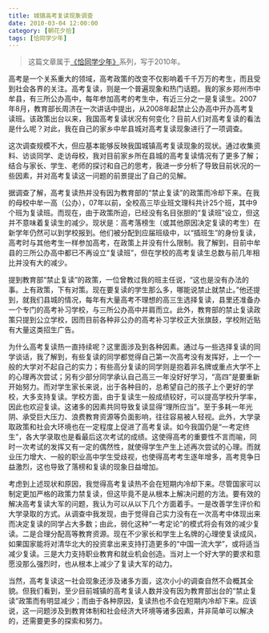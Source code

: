 ```yaml
---
title: 城镇高考复读现象调查
date: 2010-03-04 12:00:00
category: [朝花夕拾]
tags: [恰同学少年]
---
```


> 这篇文章属于[《恰同学少年》](/posts/being-a-young-student)系列，写于2010年。

<!--more-->

高考是一个关系重大的领域，高考政策的改变不仅影响着千千万万的考生，而且受到社会各界的关注。高考复读，则是一个普遍现象和热门话题。我的家乡郑州市中牟县，有三所公办高中，每年参加高考的考生中，有近三分之一是复读生。2007年8月，教育部长周济在一次讲话中提出，从2008年起禁止公办高中开办高考复读班。该政策出台以来，我国高考复读状况有何变化？目前人们对高考复读的看法是什么呢？对此，我在自己的家乡中牟县城对高考复读现象进行了一项调查。

这次调查规模不大，但应基本能够反映我国城镇高考复读现象的现状。通过收集资料、访谈同学、走访母校，我对目前家乡所在县城的高考复读情况有了更多了解；结合与家长、学生、老师的探讨和自己的思考，我进一步分析了导致目前状况的一些因素，并对高考复读这一问题的前景提出了自己的见解。

据调查了解，高考复读热并没有因为教育部的“禁止复读”的政策而冷却下来。在我的母校中牟一高（公办），07年以前，全校高三毕业班文理科共计25个班，其中9个班为复读班。而现在，由于政策所迫，已经没有名目张胆的“复读班”设立，但这并不意味着复读生的减少。现状是：高考落榜生（或其他原因决定复读的考生）在新学年仍然可以到学校报到。他们被分配到应届班级中，以“插班生”的身份复读，高考时与其他考生一样参加高考，在政策上并没有什么限制。我了解到，目前中牟县的三所公办高中都已不再设立“复读班”，但在学校的高考复读生总数与前几年相比并没有大的减少。

提到教育部“禁止复读”的政策，一位曾教过我的班主任说，“这也是没有办法的事。上有政策，下有对策。现在要复读的学生那么多，哪能说禁止就禁止。”他还提到，就我们县城的情况，每年有大量高考不理想的高三生选择复读，县里还准备办一个专门的高考补习学校，与三所公办高中并肩而立。此外，教育部的禁止复读政策只提到公立学校，因而目前各种非公办的高考补习学校正大张旗鼓，学校附近贴有大量这类招生广告。

为什么高考复读热一直持续呢？这里面涉及到各种因素。通过与一些选择复读的同学谈话，我了解到，有些复读的同学都觉得自己第一次高考没有发挥好，上一个一般的大学对不起自己的实力；有些高分复读的同学则是抱着非名牌或重点大学不上的心理再次尝试；另有少部分同学承认自己高三一年没好好学习，“高四”是要重新开始努力。而对学生家长来说，出于各种目的，总希望自己的孩子上个更好的学校，大多支持复读。学校方面，由于复读生一般成绩较好，可以提高学校升学率，因此也欢迎复读。这诸多的因素共同导致复读显得“理所应当”。至于多耗一年光阴、承受巨大压力、浪费教育资源等负面影响，往往容易被人轻视。此外，大学录取政策和社会大环境也在一定程度上促进了高考复读。如今我国仍是“一考定终生”，各大学录取也是看最后这次考试的成绩。这使得高考的重要性不言而喻，同时一次考试的发挥又有一定的偶然性，就使得学生产生上述再次尝试的心理。而就业压力增大、一般的职业高中学生受歧视，也使得高考考生逐年增多，高考竞争日益激烈，这也导致了落榜和复读的现象日益增加。

考虑到上述现状和原因，我觉得高考复读热不会在短期内冷却下来。尽管国家可以制定更加严格的政策力禁复读，但这毕竟不是从根本上解决问题的方法。要有效的解决高考复读大军的问题，我认为可以从以下几个方面着手。一是改善学生评价和大学录取的方式。从调查中我发现，由于觉得自己实力没有在一次高考中体现出来而决定复读的同学占大多数；由此，弱化这种“一考定论”的模式将会有效的减少复读。二是合理分配高等教育资源。现在不少家长和学生上名牌的心理使复读成风，如果国家能将对清华北大的投资拿出来支持打造更多的“中国一流大学”，或将适当减少复读。三是大力支持职业教育和就业机会创造。当对上一个好大学的要求和意愿没那么强烈时，也从根本上减少了复读大军的动力。

当然，高考复读这一社会现象还涉及诸多方面，这次小小的调查自然不会概其全貌。但我们看到，至少目前城镇的高考复读人数并没有因为教育部出台的“禁止复读”政策而有明显减少；而由于各种原因，复读热也不会在短期内冷却下来。应该说，这一问题涉及到教育体制和社会经济大环境等诸多因素，并非简单可以解决的，还需要更多的探索和努力。
